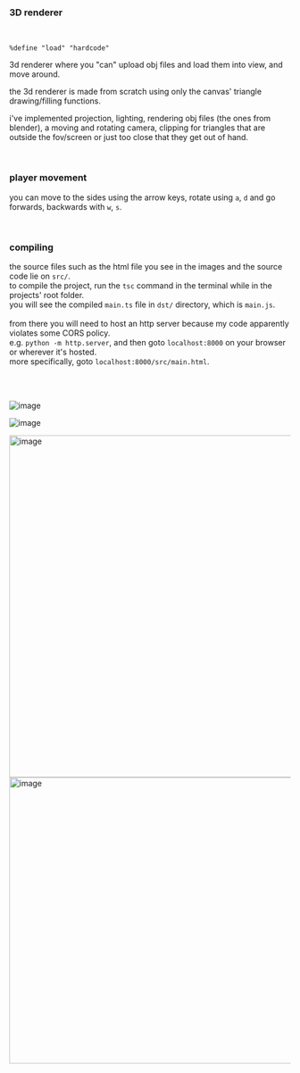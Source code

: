 ### 3D renderer

<br/>

`%define "load" "hardcode"`

3d renderer where you "can" upload obj files and load them into view, and move around.

the 3d renderer is made from scratch using only the canvas' triangle drawing/filling functions.

i've implemented projection, lighting, rendering obj files (the ones from blender), a moving and rotating camera,
clipping for triangles that are outside the fov/screen or just too close that they get out of hand.

<br/>

### player movement

you can move to the sides using the arrow keys,
rotate using `a`, `d` and go forwards, backwards with `w`, `s`.

<br/>

### compiling

the source files such as the html file you see in the images and the source code lie on `src/`. <br/>
to compile the project, run the `tsc` command in the terminal while in the projects' root folder. <br/>
you will see the compiled `main.ts` file in `dst/` directory, which is `main.js`. <br/> <br/> 
from there you will need to host an http server because my code apparently violates some CORS policy. <br/>
e.g. `python -m http.server`, and then goto `localhost:8000` on your browser or wherever it's hosted. <br/> 
more specifically, goto `localhost:8000/src/main.html`. 

<br/>
<br/>

![image](https://github.com/user-attachments/assets/127db743-b622-4931-9259-37a37132891c)

![image](https://github.com/user-attachments/assets/8c2e6f79-8bdf-4eb0-bfca-a3f577033e24)

<img width="613" alt="image" src="https://github.com/user-attachments/assets/e37d12a8-07b8-4a45-9c0a-3fa6b5367bc6">

<img width="513" alt="image" src="https://github.com/user-attachments/assets/5a2c17dc-0c88-4629-9a85-1ecbb49ad550">



